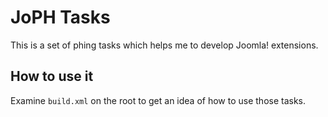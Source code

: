 # JoPH Tasks #

This is a set of phing tasks which helps me to develop Joomla! extensions.

## How to use it ##

Examine ```build.xml``` on the root to get an idea of how to use those tasks.